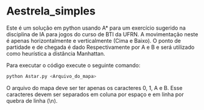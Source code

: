 # Aestrela_simples
Este é um solução em python usando A* para um exercício sugerido na disciplina de IA para jogos do curso de BTI da UFRN.
A movimentação neste é apenas horizontalmente e verticalmente (Cima e Baixo).
O ponto de partidade e de chegada é dado Respectivamente por A e B e será utilizado como heurística a distância Manhattan.

Para executar o código execute o seguinte comando:
```python
python Astar.py <Arquivo_do_mapa>
```
O arquivo do mapa deve ser ter apenas os caracteres 0, 1, A e B. Esse caracteres devem ser separados em coluna por espaço e em linha por quebra de linha (\n).
